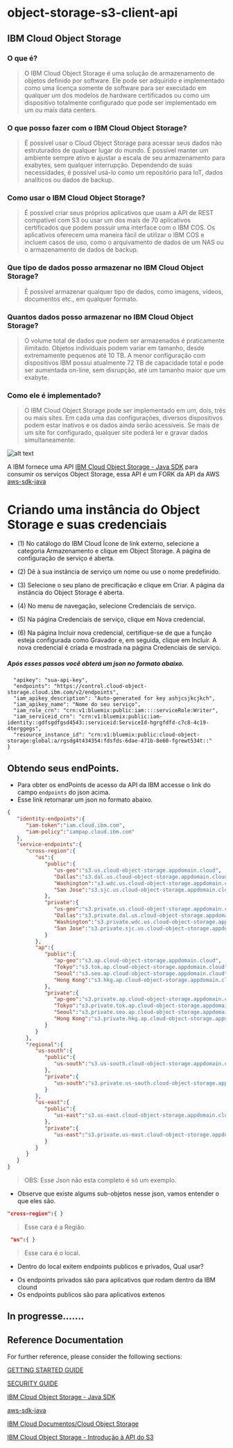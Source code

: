 # object-storage-s3-client-api


## IBM Cloud Object Storage

### O que é?

> O IBM Cloud Object Storage é uma solução de armazenamento de objetos definido por software. Ele pode ser adquirido e implementado como uma licença somente de software para ser executado em qualquer um dos modelos de hardware certificados ou como um dispositivo totalmente configurado que pode ser implementado em um ou mais data centers.


### O que posso fazer com o IBM Cloud Object Storage?

> É possível usar o Cloud Object Storage para acessar seus dados não estruturados de qualquer lugar do mundo. É possível manter um ambiente sempre ativo e ajustar a escala de seu armazenamento para exabytes, sem qualquer interrupção. Dependendo de suas necessidades, é possível usá-lo como um repositório para IoT, dados analíticos ou dados de backup.


### Como usar o IBM Cloud Object Storage?

> É possível criar seus próprios aplicativos que usam a API de REST compatível com S3 ou usar um dos mais de 70 aplicativos certificados que podem possuir uma interface com o IBM COS. Os aplicativos oferecem uma maneira fácil de utilizar o IBM COS e incluem casos de uso, como o arquivamento de dados de um NAS ou o armazenamento de dados de backup.


### Que tipo de dados posso armazenar no IBM Cloud Object Storage?

> É possível armazenar qualquer tipo de dados, como imagens, vídeos, documentos etc., em qualquer formato.


### Quantos dados posso armazenar no IBM Cloud Object Storage?

> O volume total de dados que podem ser armazenados é praticamente ilimitado. Objetos individuais podem variar em tamanho, desde extremamente pequenos até 10 TB. A menor configuração com dispositivos IBM possui atualmente 72 TB de capacidade total e pode ser aumentada on-line, sem disrupção, até um tamanho maior que um exabyte.


### Como ele é implementado?

> O IBM Cloud Object Storage pode ser implementado em um, dois, três ou mais sites. Em cada uma das configurações, diversos dispositivos podem estar inativos e os dados ainda serão acessíveis. Se mais de um site for configurado, qualquer site poderá ler e gravar dados simultaneamente.

![alt text](http://www.ibm.com/cloud-computing/images/cloud/cleversafe-objectstorage.png)

 A IBM fornece uma API [IBM Cloud Object Storage - Java SDK](https://github.com/IBM/ibm-cos-sdk-java) para consumir os serviços Object Storage, essa API é um FORK da API da AWS [aws-sdk-java](https://github.com/aws/aws-sdk-java)

# Criando uma instância do Object Storage e suas credenciais 
* (1) No catálogo do IBM Cloud Ícone de link externo, selecione a categoria Armazenamento e clique em Object Storage. A página de configuração de serviço é aberta.

* (2) Dê à sua instância de serviço um nome ou use o nome predefinido.

* (3) Selecione o seu plano de precificação e clique em Criar. A página da instância do Object Storage é aberta.

* (4) No menu de navegação, selecione Credenciais de serviço.

* (5) Na página Credenciais de serviço, clique em Nova credencial.

* (6) Na página Incluir nova credencial, certifique-se de que a função esteja configurada como Gravador e, em seguida, clique em Incluir. A nova credencial é criada e mostrada na página Credenciais de serviço.

##### Após esses passos você obterá um json no formato abaixo.

```json{
  "apikey": "sua-api-key",
  "endpoints": "https://control.cloud-object-storage.cloud.ibm.com/v2/endpoints",
  "iam_apikey_description": "Auto-generated for key ashjcsjkcjkch",
  "iam_apikey_name": "Nome do seu serviço",
  "iam_role_crn": "crn:v1:bluemix:public:iam::::serviceRole:Writer",
  "iam_serviceid_crn": "crn:v1:bluemix:public:iam-identity::gdfsgdfgsd4543::serviceid:ServiceId-hgrgfdfd-c7c8-4c19-4terggegs",
  "resource_instance_id": "crn:v1:bluemix:public:cloud-object-storage:global:a/rgsdg4t434354:fdsfds-6dae-471b-8e60-fgrewt534t::"
}

```
## Obtendo seus endPoints.

* Para obter os endPoints de acesso da API da IBM accesse o link do campo `endpoints` do json acima.
* Esse link retornarar um json no formato abaixo.

```json
{  
   "identity-endpoints":{  
      "iam-token":"iam.cloud.ibm.com",
      "iam-policy":"iampap.cloud.ibm.com"
   },
   "service-endpoints":{  
      "cross-region":{  
         "us":{  
            "public":{  
               "us-geo":"s3.us.cloud-object-storage.appdomain.cloud",
               "Dallas":"s3.dal.us.cloud-object-storage.appdomain.cloud",
               "Washington":"s3.wdc.us.cloud-object-storage.appdomain.cloud",
               "San Jose":"s3.sjc.us.cloud-object-storage.appdomain.cloud"
            },
            "private":{  
               "us-geo":"s3.private.us.cloud-object-storage.appdomain.cloud",
               "Dallas":"s3.private.dal.us.cloud-object-storage.appdomain.cloud",
               "Washington":"s3.private.wdc.us.cloud-object-storage.appdomain.cloud",
               "San Jose":"s3.private.sjc.us.cloud-object-storage.appdomain.cloud"
            }
         },
         "ap":{  
            "public":{  
               "ap-geo":"s3.ap.cloud-object-storage.appdomain.cloud",
               "Tokyo":"s3.tok.ap.cloud-object-storage.appdomain.cloud",
               "Seoul":"s3.seo.ap.cloud-object-storage.appdomain.cloud",
               "Hong Kong":"s3.hkg.ap.cloud-object-storage.appdomain.cloud"
            },
            "private":{  
               "ap-geo":"s3.private.ap.cloud-object-storage.appdomain.cloud",
               "Tokyo":"s3.private.tok.ap.cloud-object-storage.appdomain.cloud",
               "Seoul":"s3.private.seo.ap.cloud-object-storage.appdomain.cloud",
               "Hong Kong":"s3.private.hkg.ap.cloud-object-storage.appdomain.cloud"
            }
         }
      },
      "regional":{  
         "us-south":{  
            "public":{  
               "us-south":"s3.us-south.cloud-object-storage.appdomain.cloud"
            },
            "private":{  
               "us-south":"s3.private.us-south.cloud-object-storage.appdomain.cloud"
            }
         },
         "us-east":{  
            "public":{  
               "us-east":"s3.us-east.cloud-object-storage.appdomain.cloud"
            },
            "private":{  
               "us-east":"s3.private.us-east.cloud-object-storage.appdomain.cloud"
            }
         }
      }
   }
}
```
> OBS: Esse Json não esta completo é só um exemplo.

* Observe que existe algums sub-objetos nesse json, vamos entender o que eles são.

```json
"cross-region":{ }
``` 
> Esse cara é a Região.

```json
 "us":{ }
```
> Esse cara é o local.

* Dentro do local exitem endpoints publicos e privados, Qual usar?

> 
- Os endpoints privados são para aplicativos que rodam dentro da IBM clound
- Os endpoints publicos são para aplicativos extenos 



## In progresse.......

## Reference Documentation
For further reference, please consider the following sections:

[GETTING STARTED GUIDE](https://quarkus.io/guides/getting-started-guide)

[SECURITY GUIDE](https://quarkus.io/guides/security-guide)

[IBM Cloud Object Storage - Java SDK](https://github.com/IBM/ibm-cos-sdk-java)

[aws-sdk-java](https://github.com/aws/aws-sdk-java)

[IBM Cloud Documentos/Cloud Object Storage](https://cloud.ibm.com/docs/services/cloud-object-storage/libraries?topic=cloud-object-storage-java#java-examples)

[IBM Cloud Object Storage - Introdução à API do S3](https://developer.ibm.com/recipes/tutorials/cloud-object-storage-s3-api-intro/#r_step1)

